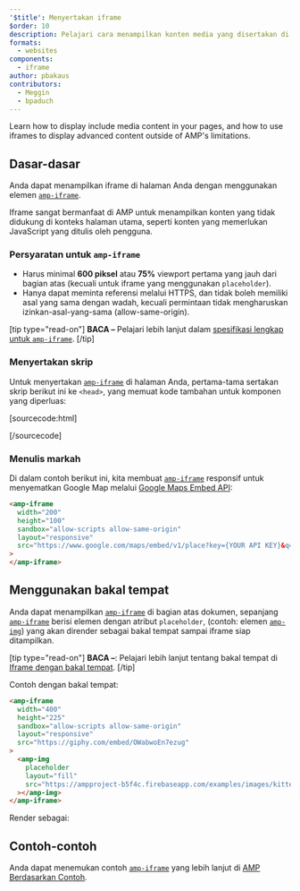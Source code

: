 ```yaml
---
'$title': Menyertakan iframe
$order: 10
description: Pelajari cara menampilkan konten media yang disertakan di halaman Anda, dan cara menggunakan iframe untuk menampilkan konten lanjutan di luar batasan AMP.
formats:
  - websites
components:
  - iframe
author: pbakaus
contributors:
  - Meggin
  - bpaduch
---
```


Learn how to display include media content in your pages, and how to use iframes to display advanced content outside of AMP's limitations.

## Dasar-dasar

Anda dapat menampilkan iframe di halaman Anda dengan menggunakan elemen [`amp-iframe`](../../../../documentation/components/reference/amp-iframe.md).

Iframe sangat bermanfaat di AMP untuk menampilkan konten yang tidak didukung di konteks halaman utama, seperti konten yang memerlukan JavaScript yang ditulis oleh pengguna.

### Persyaratan untuk `amp-iframe`

- Harus minimal **600 piksel** atau **75%** viewport pertama yang jauh dari bagian atas (kecuali untuk iframe yang menggunakan <a><code>placeholder</code></a>).
- Hanya dapat meminta referensi melalui HTTPS, dan tidak boleh memiliki asal yang sama dengan wadah, kecuali permintaan tidak mengharuskan izinkan-asal-yang-sama (allow-same-origin).

[tip type="read-on"] **BACA –** Pelajari lebih lanjut dalam [spesifikasi lengkap untuk `amp-iframe`](../../../../documentation/components/reference/amp-iframe.md). [/tip]

### Menyertakan skrip

Untuk menyertakan [`amp-iframe`](../../../../documentation/components/reference/amp-iframe.md) di halaman Anda, pertama-tama sertakan skrip berikut ini ke `<head>`, yang memuat kode tambahan untuk komponen yang diperluas:

[sourcecode:html]

<script async custom-element="amp-iframe"
  src="https://ampjs.org/v0/amp-iframe-0.1.js"></script>

[/sourcecode]

### Menulis markah

Di dalam contoh berikut ini, kita membuat [`amp-iframe`](../../../../documentation/components/reference/amp-iframe.md) responsif untuk menyematkan Google Map melalui [Google Maps Embed API](https://developers.google.com/maps/documentation/embed/guide):

```html
<amp-iframe
  width="200"
  height="100"
  sandbox="allow-scripts allow-same-origin"
  layout="responsive"
  src="https://www.google.com/maps/embed/v1/place?key={YOUR API KEY}&q=europe"
>
</amp-iframe>
```

## Menggunakan bakal tempat <a name="using-placeholders"></a>

Anda dapat menampilkan [`amp-iframe`](../../../../documentation/components/reference/amp-iframe.md) di bagian atas dokumen, sepanjang [`amp-iframe`](../../../../documentation/components/reference/amp-iframe.md) berisi elemen dengan atribut `placeholder`, (contoh: elemen [`amp-img`](../../../../documentation/components/reference/amp-img.md)) yang akan dirender sebagai bakal tempat sampai iframe siap ditampilkan.

[tip type="read-on"] **BACA –**: Pelajari lebih lanjut tentang bakal tempat di [Iframe dengan bakal tempat](../../../../documentation/components/reference/amp-iframe.md#iframe-with-placeholder). [/tip]

Contoh dengan bakal tempat:

```html
<amp-iframe
  width="400"
  height="225"
  sandbox="allow-scripts allow-same-origin"
  layout="responsive"
  src="https://giphy.com/embed/OWabwoEn7ezug"
>
  <amp-img
    placeholder
    layout="fill"
    src="https://ampproject-b5f4c.firebaseapp.com/examples/images/kittens-biting.jpg"
  ></amp-img>
</amp-iframe>
```

Render sebagai:

<amp-iframe width="400" height="225" sandbox="allow-scripts allow-same-origin" layout="responsive" src="https://giphy.com/embed/OWabwoEn7ezug"><amp-img placeholder layout="fill" src="https://ampproject-b5f4c.firebaseapp.com/examples/images/kittens-biting.jpg"></amp-img></amp-iframe>

## Contoh-contoh

Anda dapat menemukan contoh [`amp-iframe`](../../../../documentation/components/reference/amp-iframe.md) yang lebih lanjut di [AMP Berdasarkan Contoh](../../../../documentation/examples/documentation/amp-iframe.html).
